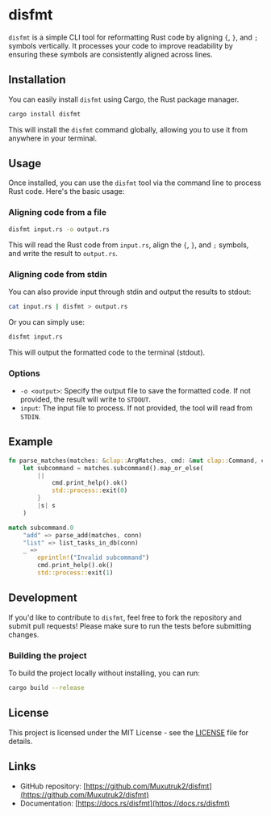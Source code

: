 # disfmt

`disfmt` is a simple CLI tool for reformatting Rust code by aligning `{`, `}`, and `;` symbols vertically. It processes your code to improve readability by ensuring these symbols are consistently aligned across lines.

## Installation

You can easily install `disfmt` using Cargo, the Rust package manager.

```bash
cargo install disfmt
```

This will install the `disfmt` command globally, allowing you to use it from anywhere in your terminal.

## Usage

Once installed, you can use the `disfmt` tool via the command line to process Rust code. Here's the basic usage:

### Aligning code from a file

```bash
disfmt input.rs -o output.rs
```

This will read the Rust code from `input.rs`, align the `{`, `}`, and `;` symbols, and write the result to `output.rs`.

### Aligning code from stdin

You can also provide input through stdin and output the results to stdout:

```bash
cat input.rs | disfmt > output.rs
```

Or you can simply use:

```bash
disfmt input.rs
```

This will output the formatted code to the terminal (stdout).

### Options

- `-o <output>`: Specify the output file to save the formatted code. If not provided, the result will write to `STDOUT`.
- `input`: The input file to process. If not provided, the tool will read from `STDIN`.

## Example

``` rust
fn parse_matches(matches: &clap::ArgMatches, cmd: &mut clap::Command, conn: &rusqlite::Connection)  {
    let subcommand = matches.subcommand().map_or_else(
        ||                                                                                          {
            cmd.print_help().ok()                                                                   ;
            std::process::exit(0)                                                                   ;
        }                                                                                           ,
        |s| s                                                                                       ,
    )                                                                                               ;

match subcommand.0                                                                                  {
    "add" => parse_add(matches, conn)                                                               ,
    "list" => list_tasks_in_db(conn)                                                                ,
    _ =>                                                                                            {
        eprintln!("Invalid subcommand")                                                             ;
        cmd.print_help().ok()                                                                       ;
        std::process::exit(1)                                                                       ;
```

## Development

If you'd like to contribute to `disfmt`, feel free to fork the repository and submit pull requests! Please make sure to run the tests before submitting changes.

### Building the project

To build the project locally without installing, you can run:

```bash
cargo build --release
```

## License

This project is licensed under the MIT License - see the [LICENSE](LICENSE) file for details.

## Links

- GitHub repository: [https://github.com/Muxutruk2/disfmt](https://github.com/Muxutruk2/disfmt)
- Documentation: [https://docs.rs/disfmt](https://docs.rs/disfmt)
